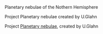 Planetary nebulae of the Nothern Hemisphere

Project Planetary nebulae created by U.Glahn

Project [Planetary nebulae](http://www.pn-visuell.de/index.html), created by U.Glahn